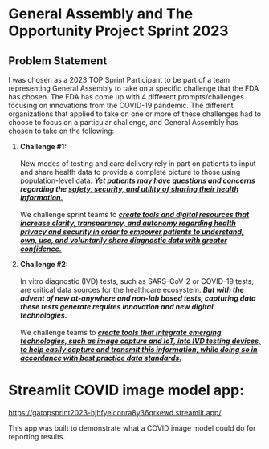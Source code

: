 # General Assembly and The Opportunity Project Sprint 2023

## Problem Statement

I was chosen as a 2023 TOP Sprint Participant to be part of a team representing General Assembly to take on a specific challenge that the FDA has chosen. The FDA has come up with 4 different prompts/challenges focusing on innovations from the COVID-19 pandemic. The different organizations that applied to take on one or more of these challenges had to choose to focus on a particular challenge, and General Assembly has chosen to take on the following:

1. **Challenge #1:** <br><br>
New modes of testing and care delivery rely in part on patients to input and share health data to provide a complete picture to those using population-level data. ***Yet patients may have questions and concerns regarding the <ins>safety, security, and utility of sharing their health information.</ins>***<br><br>
We challenge sprint teams to ***<ins>create tools and digital resources that increase clarity, transparency, and autonomy regarding health privacy and security in order to empower patients to understand, own, use, and voluntarily share diagnostic data with greater confidence.</ins>***

2. **Challenge #2:** <br><br>
In vitro diagnostic (IVD) tests, such as SARS-CoV-2 or COVID-19 tests, are critical data sources for the healthcare ecosystem. ***But with the advent of new at-anywhere and non-lab based tests, capturing data these tests generate requires innovation and new digital technologies.*** <br><br>
We challenge teams to ***<ins>create tools that integrate emerging technologies, such as image capture and IoT, into IVD testing devices, to help easily capture and transmit this information, while doing so in accordance with best practice data standards.</ins>***


# Streamlit COVID image model app: 
https://gatopsprint2023-hjhfyeiconra8y36qrkewd.streamlit.app/

This app was built to demonstrate what a COVID image model could do for reporting results.
